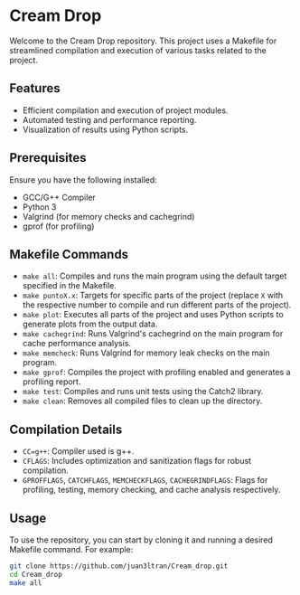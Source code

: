 # Cream Drop

Welcome to the Cream Drop repository. This project uses a Makefile for streamlined compilation and execution of various tasks related to the project.

## Features

- Efficient compilation and execution of project modules.
- Automated testing and performance reporting.
- Visualization of results using Python scripts.


## Prerequisites

Ensure you have the following installed:
- GCC/G++ Compiler
- Python 3
- Valgrind (for memory checks and cachegrind)
- gprof (for profiling)

## Makefile Commands

- `make all`: Compiles and runs the main program using the default target specified in the Makefile.
- `make puntoX.x`: Targets for specific parts of the project (replace `X` with the respective number to compile and run different parts of the project).
- `make plot`: Executes all parts of the project and uses Python scripts to generate plots from the output data.
- `make cachegrind`: Runs Valgrind's cachegrind on the main program for cache performance analysis.
- `make memcheck`: Runs Valgrind for memory leak checks on the main program.
- `make gprof`: Compiles the project with profiling enabled and generates a profiling report.
- `make test`: Compiles and runs unit tests using the Catch2 library.
- `make clean`: Removes all compiled files to clean up the directory.

## Compilation Details

- `CC=g++`: Compiler used is g++.
- `CFLAGS`: Includes optimization and sanitization flags for robust compilation.
- `GPROFFLAGS`, `CATCHFLAGS`, `MEMCHECKFLAGS`, `CACHEGRINDFLAGS`: Flags for profiling, testing, memory checking, and cache analysis respectively.

## Usage

To use the repository, you can start by cloning it and running a desired Makefile command. For example:

```bash
git clone https://github.com/juan3ltran/Cream_drop.git
cd Cream_drop
make all
